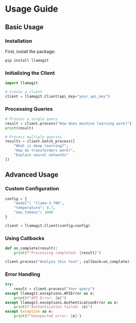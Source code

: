 # Usage Guide

## Basic Usage

### Installation

First, install the package:

```bash
pip install llamagit
```

### Initializing the Client

```python
import llamagit

# Create a client
client = llamagit.Client(api_key="your_api_key")
```

### Processing Queries

```python
# Process a single query
result = client.process("How does machine learning work?")
print(result)

# Process multiple queries
results = client.batch_process([
    "What is deep learning?",
    "How do transformers work?",
    "Explain neural networks"
])
```

## Advanced Usage

### Custom Configuration

```python
config = {
    "model": "llama-3-70b",
    "temperature": 0.7,
    "max_tokens": 1000
}

client = llamagit.Client(config=config)
```

### Using Callbacks

```python
def on_complete(result):
    print(f"Processing completed: {result}")

client.process("Analyze this text", callback=on_complete)
```

### Error Handling

```python
try:
    result = client.process("Your query")
except llamagit.exceptions.APIError as e:
    print(f"API Error: {e}")
except llamagit.exceptions.AuthenticationError as e:
    print(f"Authentication failed: {e}")
except Exception as e:
    print(f"Unexpected error: {e}")
```
